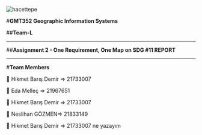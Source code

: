 ![hacettepe](https://user-images.githubusercontent.com/38729621/228668415-9e9732b7-9678-4d20-a616-cd8bc0ffbd60.jpeg)

#**GMT352 Geographic Information Systems**

##**Team-L**

---

##**Assignment 2 - One Requirement, One Map on SDG #11 REPORT**

---

#**Team Members**
 
👤 Hikmet Barış Demir => 21733007

👤 Eda Melleç => 21967651

👤 Hikmet Barış Demir => 21733007

👤 Neslihan GÖZMEN=> 21833149

👤 Hikmet Barış Demir => 21733007
 ne yazayım 
